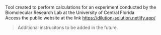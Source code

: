 Tool created to perform calculations for an experiment conducted by the Biomolecular Research Lab at the University of Central Florida <br />
Access the public website at the link https://dilution-solution.netlify.app/

> Additional instrucitons to be added in the future.
